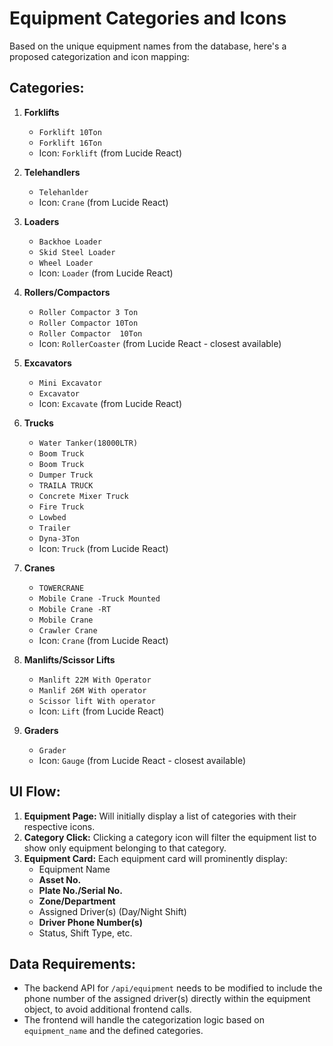 # Equipment Categories and Icons

Based on the unique equipment names from the database, here's a proposed categorization and icon mapping:

## Categories:

1.  **Forklifts**
    *   `Forklift 10Ton`
    *   `Forklift 16Ton`
    *   Icon: `Forklift` (from Lucide React)

2.  **Telehandlers**
    *   `Telehanlder`
    *   Icon: `Crane` (from Lucide React)

3.  **Loaders**
    *   `Backhoe Loader`
    *   `Skid Steel Loader`
    *   `Wheel Loader`
    *   Icon: `Loader` (from Lucide React)

4.  **Rollers/Compactors**
    *   `Roller Compactor 3 Ton`
    *   `Roller Compactor 10Ton`
    *   `Roller Compactor  10Ton`
    *   Icon: `RollerCoaster` (from Lucide React - closest available)

5.  **Excavators**
    *   `Mini Excavator`
    *   `Excavator`
    *   Icon: `Excavate` (from Lucide React)

6.  **Trucks**
    *   `Water Tanker(18000LTR)`
    *   `Boom Truck`
    *   `Boom Truck `
    *   `Dumper Truck`
    *   `TRAILA TRUCK`
    *   `Concrete Mixer Truck`
    *   `Fire Truck`
    *   `Lowbed`
    *   `Trailer`
    *   `Dyna-3Ton`
    *   Icon: `Truck` (from Lucide React)

7.  **Cranes**
    *   `TOWERCRANE`
    *   `Mobile Crane -Truck Mounted`
    *   `Mobile Crane -RT `
    *   `Mobile Crane `
    *   `Crawler Crane `
    *   Icon: `Crane` (from Lucide React)

8.  **Manlifts/Scissor Lifts**
    *   `Manlift 22M With Operator`
    *   `Manlif 26M With operator`
    *   `Scissor lift With operator`
    *   Icon: `Lift` (from Lucide React)

9.  **Graders**
    *   `Grader`
    *   Icon: `Gauge` (from Lucide React - closest available)

## UI Flow:

1.  **Equipment Page:** Will initially display a list of categories with their respective icons.
2.  **Category Click:** Clicking a category icon will filter the equipment list to show only equipment belonging to that category.
3.  **Equipment Card:** Each equipment card will prominently display:
    *   Equipment Name
    *   **Asset No.**
    *   **Plate No./Serial No.**
    *   **Zone/Department**
    *   Assigned Driver(s) (Day/Night Shift)
    *   **Driver Phone Number(s)**
    *   Status, Shift Type, etc.

## Data Requirements:

-   The backend API for `/api/equipment` needs to be modified to include the phone number of the assigned driver(s) directly within the equipment object, to avoid additional frontend calls.
-   The frontend will handle the categorization logic based on `equipment_name` and the defined categories.

